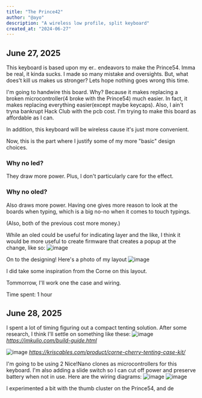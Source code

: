 ```yaml
---
title: "The Prince42"
author: "@ayo"
description: "A wireless low profile, split keyboard"
created_at: "2024-06-27"
---
```

## June 27, 2025
This keyboard is based upon my er.. endeavors to make the Prince54. Imma be real, it kinda sucks. I made so many mistake and oversights. But, what does't kill us makes us stronger? Lets hope nothing goes wrong this time.

I'm going to handwire this board. Why? Because it makes replacing a broken microcontroller(4 broke with the Prince54) much easier. In fact, it makes replacing everything easier(except maybe keycaps). Also, I ain't tryna bankrupt Hack Club with the pcb cost. I'm trying to make this board as affordable as I can.

In addition, this keyboard will be wireless cause it's just more convenient.

Now, this is the part where I justify some of my more "basic" design choices.

### Why no led?
They draw more power. Plus, I don't particularly care for the effect.

### Why no oled?
Also draws more power. Having one gives more reason to look at the boards when typing, which is a big no-no when it comes to touch typings.

(Also, both of the previous cost more money.)

While an oled could be useful for indicating layer and the like, I think it would be more useful to create firmware that creates a popup at the change, like so:
![image](https://github.com/user-attachments/assets/5b52fa8e-0bbf-4b7a-8015-38912b0aa48b)

On to the designing!
Here's a photo of my layout
![image](https://github.com/user-attachments/assets/6f637538-ed53-4dda-878b-5488ec5c6f96)

I did take some inspiration from the Corne on this layout.

Tommorrow, I'll work one the case and wiring.

Time spent: 1 hour

## June 28, 2025
I spent a lot of timing figuring out a compact tenting solution. After some research, I think I'll settle on something like these:
![image](https://github.com/user-attachments/assets/31606ef8-f5a2-4467-9985-42b1f31a15c8)
<i>https://imkulio.com/build-guide.html</i>

![image](https://github.com/user-attachments/assets/b457f1f2-e7be-41ab-86f5-9cdb678deb1d)
<i>https://kriscables.com/product/corne-cherry-tenting-case-kit/</i>

I'm going to be using 2 Nice!Nano clones as microcontrollers for this keyboard. I'm also adding a slide switch so I can cut off power and preserve battery when not in use. Here are the wiring diagrams:
![image](https://github.com/user-attachments/assets/9181c307-5418-44a2-a3bd-ab242bf50409)
![image](https://github.com/user-attachments/assets/6ce1fec0-73e3-40c5-8b7c-b2074254437c)

I experimented a bit with the thumb cluster on the Prince54, and de

